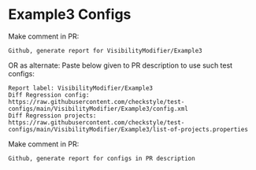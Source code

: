 # Example3 Configs
Make comment in PR:
```
Github, generate report for VisibilityModifier/Example3
```
OR as alternate:
Paste below given to PR description to use such test configs:
```
Report label: VisibilityModifier/Example3
Diff Regression config: https://raw.githubusercontent.com/checkstyle/test-configs/main/VisibilityModifier/Example3/config.xml
Diff Regression projects: https://raw.githubusercontent.com/checkstyle/test-configs/main/VisibilityModifier/Example3/list-of-projects.properties
```
Make comment in PR:
```
Github, generate report for configs in PR description
```
